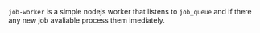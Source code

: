 `job-worker` is a simple nodejs worker that listens to `job_queue` and if there any new job avaliable process them imediately.